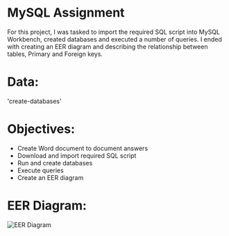 # MySQL Assignment
For this project, I was tasked to import the required SQL script into MySQL Workbench, created databases and executed a number of queries. I ended with creating an EER diagram and describing the relationship between tables, Primary and Foreign keys.

# Data:
'create-databases'

# Objectives:
- Create Word document to document answers
- Download and import required SQL script
- Run and create databases
- Execute queries
- Create an EER diagram

# EER Diagram:
![EER Diagram](https://user-images.githubusercontent.com/124378648/230781730-6b641f49-d9ca-4a14-b3bf-e59dfcde0550.png)
